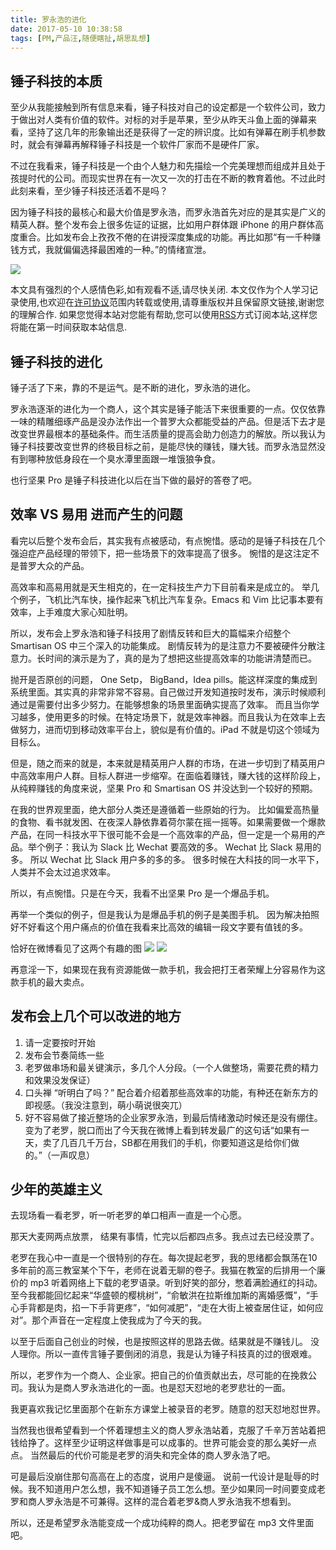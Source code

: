 ```yaml
---
title: 罗永浩的进化
date: 2017-05-10 10:38:58
tags: [PM,产品汪,随便瞎扯,胡思乱想]
---
```


## 锤子科技的本质

至少从我能接触到所有信息来看，锤子科技对自己的设定都是一个软件公司，致力于做出对人类有价值的软件。对标的对手是苹果，至少从昨天斗鱼上面的弹幕来看，坚持了这几年的形象输出还是获得了一定的辨识度。比如有弹幕在刷手机参数时，就会有弹幕再解释锤子科技是一个软件厂家而不是硬件厂家。

不过在我看来，锤子科技是一个由个人魅力和先描绘一个完美理想而组成并且处于孩提时代的公司。而现实世界在有一次又一次的打击在不断的教育着他。不过此时此刻来看，至少锤子科技还活着不是吗？

因为锤子科技的最核心和最大价值是罗永浩，而罗永浩首先对应的是其实是广义的精英人群。整个发布会上很多佐证的证据，比如用户群体跟 iPhone 的用户群体高度重合。比如发布会上孜孜不倦的在讲授深度集成的功能。再比如那“有一千种赚钱方式，我就偏偏选择最困难的一种。”的情绪宣泄。

<!--more-->

![](https://ws1.sinaimg.cn/large/006LEcNugy1ffg2qvhzytj32vd1x7hdw.jpg)

本文具有强烈的个人感情色彩,如有观看不适,请尽快关闭. 本文仅作为个人学习记录使用,也欢迎在[许可协议](http://creativecommons.org/licenses/by-nc/4.0/deed.zh_TW)范围内转载或使用,请尊重版权并且保留原文链接,谢谢您的理解合作. 如果您觉得本站对您能有帮助,您可以使用[RSS](http://iiiyu.com/atom.xml)方式订阅本站,这样您将能在第一时间获取本站信息.

## 锤子科技的进化

锤子活了下来，靠的不是运气。是不断的进化，罗永浩的进化。

罗永浩逐渐的进化为一个商人，这个其实是锤子能活下来很重要的一点。仅仅依靠一味的精雕细琢产品是没办法作出一个普罗大众都能受益的产品。但是活下去才是改变世界最根本的基础条件。而生活质量的提高会助力创造力的解放。所以我认为锤子科技要改变世界的终极目标之前，是能尽快的赚钱，赚大钱。而罗永浩显然没有到哪种放低身段在一个臭水潭里面跟一堆饿狼争食。

也行坚果 Pro 是锤子科技进化以后在当下做的最好的答卷了吧。

## 效率 VS 易用 进而产生的问题

看完以后整个发布会后，其实我有点被感动，有点惋惜。感动的是锤子科技在几个强迫症产品经理的带领下，把一些场景下的效率提高了很多。 惋惜的是这注定不是普罗大众的产品。 

高效率和高易用就是天生相克的，在一定科技生产力下目前看来是成立的。 举几个例子，飞机比汽车快，操作起来飞机比汽车复杂。Emacs 和 Vim 比记事本要有效率，上手难度大家心知肚明。

所以，发布会上罗永浩和锤子科技用了剧情反转和巨大的篇幅来介绍整个 Smartisan OS 中三个深入的功能集成。 剧情反转为的是注意力不要被硬件分散注意力。长时间的演示是为了，真的是为了想把这些提高效率的功能讲清楚而已。

抛开是否原创的问题， One Setp， BigBand，Idea pills。能这样深度的集成到系统里面。其实真的非常非常不容易。自己做过开发知道按时发布，演示时候顺利通过是需要付出多少努力。在能够想象的场景里面确实提高了效率。 而且当你学习越多，使用更多的时候。在特定场景下，就是效率神器。而且我认为在效率上去做努力，进而切到移动效率平台上，貌似是有价值的。iPad 不就是切这个领域为目标么。

但是，随之而来的就是，本来就是精英用户人群的市场，在进一步切到了精英用户中高效率用户人群。目标人群进一步缩窄。在面临着赚钱，赚大钱的这样阶段上，从纯粹赚钱的角度来说，坚果 Pro 和 Smartisan OS 并没达到一个较好的预期。

在我的世界观里面，绝大部分人类还是遵循着一些原始的行为。 比如偏爱高热量的食物、看书就发困、在夜深人静依靠着荷尔蒙在摇一摇等。如果需要做一个爆款产品，在同一科技水平下很可能不会是一个高效率的产品，但一定是一个易用的产品。举个例子：我认为 Slack 比 Wechat 要高效的多。 Wechat 比 Slack 易用的多。 所以 Wechat 比 Slack 用户多的多的多。 很多时候在大科技的同一水平下，人类并不会太过追求效率。

所以，有点惋惜。只是在今天，我看不出坚果 Pro 是一个爆品手机。

再举一个类似的例子，但是我认为是爆品手机的例子是美图手机。 因为解决拍照好不好看这个用户痛点的价值在我看来比高效的编辑一段文字要有值钱的多。

恰好在微博看见了这两个有趣的图
![](http://ww4.sinaimg.cn/bmiddle/bf65f0b2ly1fffzyephosj20hm0m8jux.jpg)
![](http://ww1.sinaimg.cn/bmiddle/bf65f0b2ly1fffzye5fl8j20lc0m8acj.jpg)

再意淫一下，如果现在我有资源能做一款手机，我会把打王者荣耀上分容易作为这款手机的最大卖点。

## 发布会上几个可以改进的地方

1. 请一定要按时开始
2. 发布会节奏简练一些
3. 老罗做串场和最关键演示，多几个人分段。（一个人做整场，需要花费的精力和效果没发保证）
4. 口头禅 “听明白了吗？” 配合着介绍着那些高效率的功能，有种还在新东方的即视感。（我没注意到，萌小萌说很突兀）
5. 好不容易做了接近整场的企业家罗永浩，到最后情绪激动时候还是没有绷住。变为了老罗，脱口而出了今天我在微博上看到转发最广的这句话“如果有一天，卖了几百几千万台，SB都在用我们的手机，你要知道这是给你们做的。”（一声叹息）

## 少年的英雄主义

去现场看一看老罗，听一听老罗的单口相声一直是一个心愿。

那天大麦网两点放票， 结果有事情，忙完以后都四点多。我点过去已经没票了。 

老罗在我心中一直是一个很特别的存在。每次提起老罗，我的思绪都会飘荡在10多年前的高三教室某个下午，老师在说着无聊的卷子。我猫在教室的后排用一个廉价的 mp3 听着网络上下载的老罗语录。听到好笑的部分，憋着满脸通红的抖动。至今我都能回忆起来“华盛顿的樱桃树”，“俞敏洪在拉斯维加斯的离婚感慨”，“手心手背都是肉，掐一下手背更疼”，“如何减肥”，“走在大街上被查居住证，如何应对”。那个声音在一定程度上使我成为了今天的我。

以至于后面自己创业的时候，也是按照这样的思路去做。结果就是不赚钱儿。 没人理你。所以一直传言锤子要倒闭的消息，我是认为锤子科技真的过的很艰难。

所以，老罗作为一个商人、企业家。把自己的价值贡献出去，尽可能的在挽救公司。我认为是商人罗永浩进化的一面。也是怼天怼地的老罗悲壮的一面。 

我更喜欢我记忆里面那个在新东方课堂上被录音的老罗。随意的怼天怼地怼世界。

当然我也很希望看到一个怀着理想主义的商人罗永浩站着，克服了千辛万苦站着把钱给挣了。这样至少证明这样做事是可以成事的。世界可能会变的那么美好一点点。 当然最后的代价可能是老罗的消失和完全体的商人罗永浩了吧。

可是最后没崩住那句高高在上的态度，说用户是傻逼。 说前一代设计是耻辱的时候。我不知道用户怎么想，我不知道锤子员工怎么想。至少如果同一时间要变成老罗和商人罗永浩是不可兼得。这样的混合着老罗&商人罗永浩我不想看到。

所以，还是希望罗永浩能变成一个成功纯粹的商人。把老罗留在 mp3 文件里面吧。
